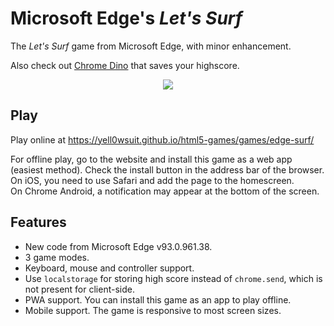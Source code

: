 # Microsoft Edge's *Let's Surf*
The *Let's Surf* game from Microsoft Edge, with minor enhancement.

Also check out [Chrome Dino](https://github.com/yell0wsuit/chrome-dino-enhanced) that saves your highscore.

<p align="center">
  <img src="https://i.imgur.com/9ybOdy7.png"/>
</p>

## Play
Play online at https://yell0wsuit.github.io/html5-games/games/edge-surf/

For offline play, go to the website and install this game as a web app (easiest method). Check the install button in the address bar of the browser.  
On iOS, you need to use Safari and add the page to the homescreen.  
On Chrome Android, a notification may appear at the bottom of the screen.

## Features
- New code from Microsoft Edge v93.0.961.38.
- 3 game modes.
- Keyboard, mouse and controller support.
- Use ``localstorage`` for storing high score instead of ``chrome.send``, which is not present for client-side.
- PWA support. You can install this game as an app to play offline.
- Mobile support. The game is responsive to most screen sizes.
